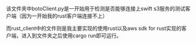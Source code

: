 该文件夹中botoClient.py是一开始用于检测是否能够连接上swift s3服务的测试客户端（因为一开始我的rust客户端连接不上）

而rust_client中的文件则是我主要实现的使用rust以及aws sdk for rust实现的客户端，进入到文件夹之后使用cargo run即可运行。